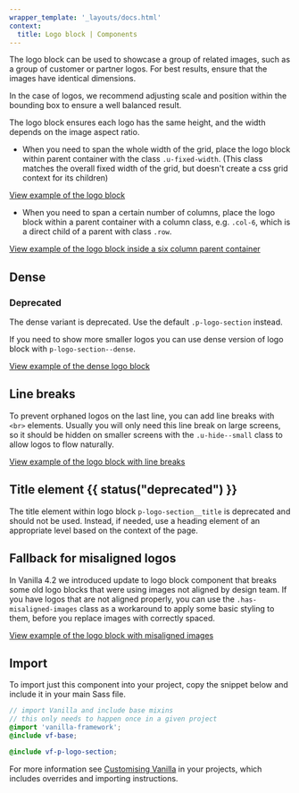 ```yaml
---
wrapper_template: '_layouts/docs.html'
context:
  title: Logo block | Components
---
```


The logo block can be used to showcase a group of related images, such as a group of customer or partner logos.
For best results, ensure that the images have identical dimensions.

In the case of logos, we recommend adjusting scale and position within the bounding box to ensure a well balanced result.

The logo block ensures each logo has the same height, and the width depends on the image aspect ratio.

- When you need to span the whole width of the grid, place the logo block within parent container with the class `.u-fixed-width`. (This class matches the overall fixed width of the grid, but doesn't create a css grid context for its children)

<div class="embedded-example"><a href="/docs/examples/patterns/logo-block/default" class="js-example">
View example of the logo block
</a></div>

- When you need to span a certain number of columns, place the logo block within a parent container with a column class, e.g. `.col-6`, which is a direct child of a parent with class `.row`.

<div class="embedded-example"><a href="/docs/examples/patterns/logo-block/logo-block-in-six-column-parent/" class="js-example">
View example of the logo block inside a six column parent container
</a></div>

## Dense

<div class="p-notification--caution">
  <div class="p-notification__content">
    <h3 class="p-notification__title">Deprecated</h3>
    <p class="p-notification__message">The dense variant is deprecated. Use the default <code>.p-logo-section</code> instead.</p>
  </div>
</div>

If you need to show more smaller logos you can use dense version of logo block with `p-logo-section--dense`.

<div class="embedded-example"><a href="/docs/examples/patterns/logo-block/logo-block-dense/" class="js-example">
View example of the dense logo block
</a></div>

## Line breaks

To prevent orphaned logos on the last line, you can add line breaks with `<br>` elements. Usually you will only need this line break on large screens, so it should be hidden on smaller screens with the `.u-hide--small` class to allow logos to flow naturally.

<div class="embedded-example"><a href="/docs/examples/patterns/logo-block/logo-block-line-breaks/" class="js-example">
View example of the logo block with line breaks
</a></div>

## Title element {{ status("deprecated") }}

The title element within logo block `p-logo-section__title` is deprecated and should not be used. Instead, if needed, use a heading element of an appropriate level based on the context of the page.

## Fallback for misaligned logos

In Vanilla 4.2 we introduced update to logo block component that breaks some old logo blocks that were using images not aligned by design team. If you have logos that are not aligned properly, you can use the `.has-misaligned-images` class as a workaround to apply some basic styling to them, before you replace images with correctly spaced.

<div class="embedded-example"><a href="/docs/examples/patterns/logo-block/logo-block-fallback/" class="js-example">
View example of the logo block with misaligned images
</a></div>

## Import

To import just this component into your project, copy the snippet below and include it in your main Sass file.

```scss
// import Vanilla and include base mixins
// this only needs to happen once in a given project
@import 'vanilla-framework';
@include vf-base;

@include vf-p-logo-section;
```

For more information see [Customising Vanilla](/docs/customising-vanilla/) in your projects, which includes overrides and importing instructions.
